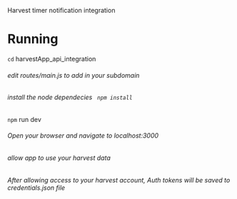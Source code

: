

Harvest timer notification integration 


# Running

`cd`  harvestApp_api_integration
###### edit routes/main.js to add in your subdomain

###### install the node dependecies ` npm install`

`npm` run dev

###### Open your browser and navigate to localhost:3000

###### allow app to use your harvest data

###### After allowing access to your harvest account, Auth tokens will be saved to credentials.json file

